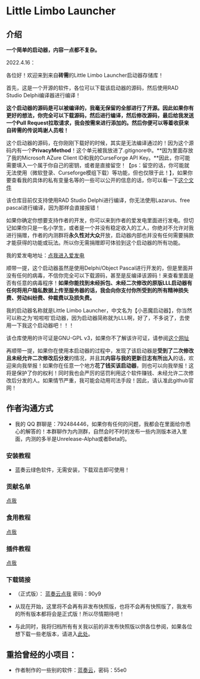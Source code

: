 # Little Limbo Launcher

## 介绍

  **一个简单的启动器，内容一点都不复杂。**

2022.4.16：

各位好！欢迎来到来自**砖需**的Little Limbo Launcher启动器存储库！

首先，这是一个开源的软件，各位可以下载该启动器的源码，然后使用RAD Studio Delphi编译器进行编译！

**这个启动器的源码是可以被编译的，我毫无保留的全部进行了开源。因此如果你有更好的想法，你完全可以下载源码，然后进行编译，然后修改源码，最后给我发送一个Pull Request拉取请求，我会按需来进行添加的。然后你便可以等着收获来自砖需的传说鸣谢人员啦！**

这个启动器的源码，在你刚刚下载好的时候，其实是无法编译通过的！因为这个源码内有一个**PrivacyMethod**！这个单元被我放进了.gitignore中。**因为里面存放了我的Microsoft AZure Client ID和我的CurseForge API Key。**因此，你可能需要填入一个属于你自己的密钥，或者是直接留空！【ps：留空的话，你可能就无法使用（微软登录、Curseforge模组下载）等功能，但也仅限于此！】，如果你要查看我的具体的私有变量名等的一些可以公开的信息的话，你可以看一下[这个文件](./credits/Privacy.md)

该仓库目前仅支持使用RAD Studio Delphi进行编译，你无法使用Lazarus、free pascal进行编译，因为那样会直接报错！

如果你确定你想要支持作者的开发，你可以来到作者的爱发电里面进行发电。但切记如果你只是一名小学生，或者是一个并没有稳定收入的工人，你绝对不允许对我进行捐赠，作者的内测群将**永久性对大众**开放，启动器内部也并没有任何需要捐款才能获得的功能或玩法。所以你无需捐赠即可体验到这个启动器的所有功能。

我的爱发电地址：[点我进入爱发电](https://afdian.net/a/Rechalow)

顺带一提，这个启动器虽然是使用Delphi/Object Pascal进行开发的，但是里面并没有任何的病毒，不信你完全可以下载源码，甚至是反编译该源码！来查看里面是否有任意的病毒程序！**如果你能找到未经拆包、未经二次修改的原版LLL启动器有任何将用户隐私数据上传至服务器的话，我会向你支付你所受到的所有精神损失费、劳动纠纷费、仲裁费以及损失费。**

我的启动器名称就是Little Limbo Launcher，中文名为【小恶魔启动器】，你当然可以称之为‘啦啦啦’启动器，因为启动器简称就为LLL啊，好了，不多说了，去使用一下我这个启动器吧！！！

该仓库使用的许可证是GNU-GPL v3，如果你不了解该许可证，请参阅[这个网址](https://www.gnu.org/licenses/gpl-3.0.html)

再顺带一提，如果你在使用本启动器的过程中，发现了该启动器是**受到了二次修改且未经允许二次修改后分发**的情况，并且其**内容与我的更新日志有所出入**的话，欢迎来向我举报！如果你在任意一个地方**花了钱买该启动器**，则也可以向我举报！这将是保护了你的权利！同时我也会严厉的惩罚利用这个软件赚钱、未经允许二次修改后分发的人。如果情节严重，我可能会动用司法手段！因此，请认准此github官网！

## 作者沟通方式

- 我的 QQ 群聊是：792484446，如果你有任何的问题，我都会在里面给你悉心的解答的！本群聊作为内测群，自然会时不时的发布一些内测版本进入里面，内测的多半是Unrelease-Alpha或者Beta的。

### 安装教程

- 蓝奏云绿色软件，无需安装，下载双击即可使用！

### 贡献名单

[点我](./CONTRIBUTOR.md)

### 食用教程

[点我](./credits/Document_CN.md)

### 插件教程

[点我](./credits/JSONPlugin.md)

### 下载链接

- （正式版）： [蓝奏云点我](https://wwdy.lanzouj.com/b023j206d) 密码：90y9

- 从现在开始，这里将不会再有非发布快照版，也将不会再有快照版了，我发布的所有版本都将会是正式版！所以尽情期待吧！
- 与此同时，我将归档所有有关我以前的非发布快照版以供各位参阅，如果各位想下载一些老版本，请进入[此处](./ARCHIVE.md)。

## 重拾曾经的小项目：

- 作者制作的一些别的软件：[蓝奏云](https://wwdy.lanzouf.com/b020gwwra)，密码：55e0